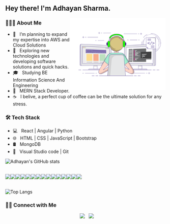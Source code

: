 <h2> Hey there! I'm Adhayan Sharma.</h2>
<img align="right" alt="GIF" src="https://raw.githubusercontent.com/devSouvik/devSouvik/master/gif3.gif" width="300"/>

<h3> 👨🏻‍💻 About Me </h3>

- 🔭 &nbsp; I’m planning to expand my expertise into AWS and Cloud Solutions
- 🤔 &nbsp; Exploring new technologies and developing software solutions and quick hacks.
- 🎓 &nbsp; Studying BE Information Science And Engineering
- 💼 &nbsp; MERN Stack Developer.
- ☕ &nbsp; I belive, a perfect cup of coffee can be the ultimate solution for any stress. 

<h3>🛠 Tech Stack</h3>

- 💻 &nbsp; React | Angular | Python 
- 🌐 &nbsp; HTML | CSS | JavaScript | Bootstrap 
- 🛢 &nbsp; MongoDB
- 🔧 &nbsp; Visual Studio code | Git

![Adhayan's GitHub stats](https://github-readme-stats.vercel.app/api?username=adhayan002&show_icons=true&theme=gotham)

<br>
<div style="display: flex;">
<img src = "https://img.shields.io/badge/-HTML5-E34F26?style=flat&logo=html5&logoColor=white">
<img src = "https://img.shields.io/badge/-CSS3-1572B6?style=flat&logo=css3&logoColor=white">
<img src="https://img.shields.io/badge/-Bootstrap-563D7C?style=flat&logo=bootstrap&logoColor=white">
<img src="https://img.shields.io/badge/-JavaScript-eed718?style=flat&logo=javascript&logoColor=ffffff">
<img src="https://img.shields.io/badge/-Sass-cc6699?style=flat&logo=sass&logoColor=ffffff">
<img src="https://img.shields.io/badge/-React-000000?style=flat&logo=react&logoColor=00c8ff">
<img src="https://img.shields.io/badge/-MongoDB-4DB33D?style=flat&logo=mongodb&logoColor=FFFFFF">
<img src="https://img.shields.io/badge/-Express.js-787878?style=flat">
<img src="https://img.shields.io/badge/-Node.js-3C873A?style=flat&logo=Node.js&logoColor=white">
<img src="http://img.shields.io/badge/-Git-F1502F?style=flat&logo=git&logoColor=FFFFFF">
<img src="http://img.shields.io/badge/-Github-000000?style=flat&logo=github&logoColor=FFFFFF">
<img src="http://img.shields.io/badge/-VS%20Code-007ACC?style=flat&logo=visual%20studio%20code&logoColor=white">
<img src="http://img.shields.io/badge/-Vercel-black?style=flat&logo=vercel&logoColor=white">
<img src="https://img.shields.io/badge/-C%20&%20C++-659ad2?style=flat&logo=c%2B%2B&logoColor=ffffff"> 
<img src="https://img.shields.io/badge/-Python-black?style=flat&logo=python&logoColor=white"> 
</div>
</br>


![Top Langs](https://github-readme-stats.vercel.app/api/top-langs/?username=adhayan002&layout=compact&text_color=daf7dc&bg_color=151515)


<h3> 🤝🏻 Connect with Me </h3>

<p align="center">
&nbsp; <a href="https://www.linkedin.com/in/adhayan-sharma-00327b223/" target="_blank" rel="noopener noreferrer"><img src="https://img.icons8.com/plasticine/100/000000/linkedin.png" width="50" /></a>
&nbsp; <a href="mailto:adhayan436@gmail.com" target="_blank" rel="noopener noreferrer"><img src="https://img.icons8.com/plasticine/100/000000/gmail.png"  width="50" /></a>
</p>

